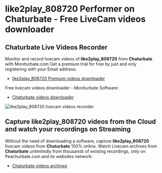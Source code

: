 # like2play_808720 Performer on Chaturbate - Free LiveCam videos downloader

## Chaturbate Live Videos Recorder

Monitor and record livecam videos of **like2play_808720** from **Chaturbate** with Moniturbate.com
Get a premium trial for free by just and only registering with your Email address:
* [like2play_808720 Premium videos downloader](https://moniturbate.com/request-demo-licence-key.html)

Free livecam videos downloader - Moniturbate Software:
* [Chaturbate videos downloader](https://moniturbate.com/moniturbate-download-software.html)

![like2play_808720 livecam videos recorder](https://peachurnet.com/templates/moniturbate-software.png)


## Capture like2play_808720 videos from the Cloud and watch your recordings on Streaming

Without the need of downloading a software, capture **like2play_808720** livecam videos from **Chaturbate** 100% online.
Watch Livecam archives from **Chaturbate** unlimitedly from thousands of existing recordings, only on Peachurbate.com and its websites network:
* [Chaturbate videos archives](https://peachurnet.com/)